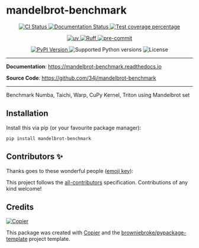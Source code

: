 # mandelbrot-benchmark

<p align="center">
  <a href="https://github.com/34j/mandelbrot-benchmark/actions/workflows/ci.yml?query=branch%3Amain">
    <img src="https://img.shields.io/github/actions/workflow/status/34j/mandelbrot-benchmark/ci.yml?branch=main&label=CI&logo=github&style=flat-square" alt="CI Status" >
  </a>
  <a href="https://mandelbrot-benchmark.readthedocs.io">
    <img src="https://img.shields.io/readthedocs/mandelbrot-benchmark.svg?logo=read-the-docs&logoColor=fff&style=flat-square" alt="Documentation Status">
  </a>
  <a href="https://codecov.io/gh/34j/mandelbrot-benchmark">
    <img src="https://img.shields.io/codecov/c/github/34j/mandelbrot-benchmark.svg?logo=codecov&logoColor=fff&style=flat-square" alt="Test coverage percentage">
  </a>
</p>
<p align="center">
  <a href="https://github.com/astral-sh/uv">
    <img src="https://img.shields.io/endpoint?url=https://raw.githubusercontent.com/astral-sh/uv/main/assets/badge/v0.json" alt="uv">
  </a>
  <a href="https://github.com/astral-sh/ruff">
    <img src="https://img.shields.io/endpoint?url=https://raw.githubusercontent.com/astral-sh/ruff/main/assets/badge/v2.json" alt="Ruff">
  </a>
  <a href="https://github.com/pre-commit/pre-commit">
    <img src="https://img.shields.io/badge/pre--commit-enabled-brightgreen?logo=pre-commit&logoColor=white&style=flat-square" alt="pre-commit">
  </a>
</p>
<p align="center">
  <a href="https://pypi.org/project/mandelbrot-benchmark/">
    <img src="https://img.shields.io/pypi/v/mandelbrot-benchmark.svg?logo=python&logoColor=fff&style=flat-square" alt="PyPI Version">
  </a>
  <img src="https://img.shields.io/pypi/pyversions/mandelbrot-benchmark.svg?style=flat-square&logo=python&amp;logoColor=fff" alt="Supported Python versions">
  <img src="https://img.shields.io/pypi/l/mandelbrot-benchmark.svg?style=flat-square" alt="License">
</p>

---

**Documentation**: <a href="https://mandelbrot-benchmark.readthedocs.io" target="_blank">https://mandelbrot-benchmark.readthedocs.io </a>

**Source Code**: <a href="https://github.com/34j/mandelbrot-benchmark" target="_blank">https://github.com/34j/mandelbrot-benchmark </a>

---

Benchmark Numba, Taichi, Warp, CuPy Kernel, Triton using Mandelbrot set

## Installation

Install this via pip (or your favourite package manager):

`pip install mandelbrot-benchmark`

## Contributors ✨

Thanks goes to these wonderful people ([emoji key](https://allcontributors.org/docs/en/emoji-key)):

<!-- prettier-ignore-start -->
<!-- ALL-CONTRIBUTORS-LIST:START - Do not remove or modify this section -->
<!-- markdownlint-disable -->
<!-- markdownlint-enable -->
<!-- ALL-CONTRIBUTORS-LIST:END -->
<!-- prettier-ignore-end -->

This project follows the [all-contributors](https://github.com/all-contributors/all-contributors) specification. Contributions of any kind welcome!

## Credits

[![Copier](https://img.shields.io/endpoint?url=https://raw.githubusercontent.com/copier-org/copier/master/img/badge/badge-grayscale-inverted-border-orange.json)](https://github.com/copier-org/copier)

This package was created with
[Copier](https://copier.readthedocs.io/) and the
[browniebroke/pypackage-template](https://github.com/browniebroke/pypackage-template)
project template.
